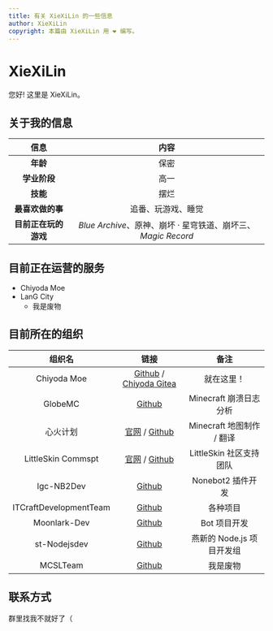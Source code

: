 ```yaml
---
title: 有关 XieXiLin 的一些信息
author: XieXiLin
copyright: 本篇由 XieXiLin 用 ❤ 编写。
---
```


# XieXiLin

您好! 这里是 XieXiLin。

## 关于我的信息

|         信息         |                             内容                              |
| :------------------: | :-----------------------------------------------------------: |
|       **年龄**       |                             保密                              |
|     **学业阶段**     |                             高一                              |
|       **技能**       |                             摆烂                              |
|   **最喜欢做的事**   |                      追番、玩游戏、睡觉                       |
| **目前正在玩的游戏** | _Blue Archive_、原神、崩坏 · 星穹铁道、崩坏三、_Magic Record_ |

## 目前正在运营的服务

- Chiyoda Moe
- LanG City
  - 我是废物

## 目前所在的组织

|         组织名         |                                             链接                                              |           备注            |
| :--------------------: | :-------------------------------------------------------------------------------------------: | :-----------------------: |
|      Chiyoda Moe       | [Github](https://github.com/ChiyodaMoe) / [Chiyoda Gitea](https://git.chiyoda.moe/ChiyodaMoe) |        就在这里！         |
|        GlobeMC         |                             [Github](https://github.com/GlobeMC)                              |  Minecraft 崩溃日志分析   |
|        心火计划        |      [官网](https://alpha.hfpro.top/) / [Github](https://github.com/Heart-Fire-Project)       | Minecraft 地图制作 / 翻译 |
|   LittleSkin Commspt   |     [官网](https://commspt.littlesk.in) / [Github](https://github.com/LittleSkinCommspt)      |  LittleSkin 社区支持团队  |
|       lgc-NB2Dev       |                                 [Github](https://l.none.bot)                                  |     Nonebot2 插件开发     |
| ITCraftDevelopmentTeam |                      [Github](https://github.com/ITCraftDevelopmentTeam)                      |         各种项目          |
|      Moonlark-Dev      |                           [Github](https://github.com/Moonlark-Dev)                           |       Bot 项目开发        |
|      st-Nodejsdev      |                           [Github](https://github.com/st-Nodejsdev)                           | 燕新的 Node.js 项目开发组 |
|        MCSLTeam        |                             [Github](https://github.com/MCSLTeam)                             |         我是废物          |

## 联系方式

群里找我不就好了（
